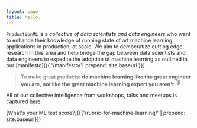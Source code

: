```yaml
---
layout: page
title: hello.
---
```


`ProductionML` is a _collective of data scientists and data engineers_ who want to enhance their knowledge of running state of art machine learning applications in production, at scale. We aim to democratize cutting edge research in this area and help bridge the gap between data scientists and data engineers to expedite the adoption of machine learning as outlined in our [manifesto]({{ '/manifesto/'| prepend: site.baseurl }}).

> To make great products: **do machine learning like the great engineer you are, not like the great machine learning expert you aren't** <sup>[[1](http://martin.zinkevich.org/rules_of_ml/rules_of_ml.pdf)]</sup>.

All of our collective intelligence from workshops, talks and meetups is captured [here]({{site.baseurl}}/cointelligence/).

[What's your ML test score?]({{'/rubric-for-machine-learning/' | prepend: site.baseurl}})

<br>
